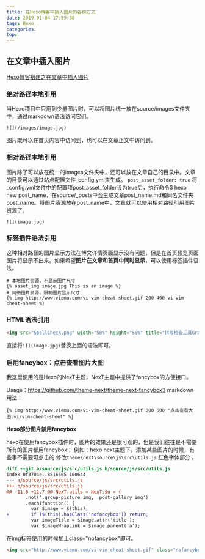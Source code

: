 ```yaml
---
title: 在Hexo博客中插入图片的各种方式
date: 2019-01-04 17:59:38
tags: Hexo
categories:
top:
---
```


## 在文章中插入图片
[Hexo博客搭建之在文章中插入图片](https://yanyinhong.github.io/2017/05/02/How-to-insert-image-in-hexo-post/)

### 绝对路径本地引用
当Hexo项目中只用到少量图片时，可以将图片统一放在source/images文件夹中，通过markdown语法访问它们。
```
![](/images/image.jpg)
```
图片既可以在首页内容中访问到，也可以在文章正文中访问到。

### 相对路径本地引用
图片除了可以放在统一的images文件夹中，还可以放在文章自己的目录中。文章的目录可以通过站点配置文件_config.yml来生成。
`post_asset_folder: true`
将_config.yml文件中的配置项post_asset_folder设为true后，执行命令$ hexo new post_name，在source/_posts中会生成文章post_name.md和同名文件夹post_name。将图片资源放在post_name中，文章就可以使用相对路径引用图片资源了。

```
![](image.jpg)
```

### 标签插件语法引用

这种相对路径的图片显示方法在博文详情页面显示没有问题，但是在首页预览页面图片将显示不出来。如果希望**图片在文章和首页中同时显示**，可以使用标签插件语法。
```
# 本地图片资源，不显示图片尺寸
{% asset_img image.jpg This is an image %}
# 网络图片资源，限制图片显示尺寸
{% img http://www.viemu.com/vi-vim-cheat-sheet.gif 200 400 vi-vim-cheat-sheet %}

```
### HTML语法引用

```html
<img src="SpellCheck.png" width="50%" height="50%" title="拼写检查工具Grammarly." alt="拼写检查工具Grammarly."/>
```
直接将`![](image.jpg)`替换上面的语法即可。

### 启用fancybox：点击查看图片大图

我这里使用的是Hexo的NexT主题，NexT主题中提供了fancybox的方便接口。

Usage：https://github.com/theme-next/theme-next-fancybox3
markdown用法：

```
{% img http://www.viemu.com/vi-vim-cheat-sheet.gif 600 600 "点击查看大图:vi/vim-cheat-sheet" %}
```

**Hexo部分图片禁用fancybox**

hexo在使用fancybox插件时，图片的效果还是很可观的，但是我们往往是不需要所有的图片都用fancybox；
例如：hexo next主题下，添加某些图片的时候，有些事不需要可点击的
修改`theme\next\source\js\src\utils.js` 红色字体部分；

```diff
diff --git a/source/js/src/utils.js b/source/js/src/utils.js
index 0f3704e..8516665 100644
--- a/source/js/src/utils.js
+++ b/source/js/src/utils.js
@@ -11,6 +11,7 @@ NexT.utils = NexT.$u = {
       .not('.group-picture img, .post-gallery img')
       .each(function() {
         var $image = $(this);
+        if ($(this).hasClass('nofancybox')) return;
         var imageTitle = $image.attr('title');
         var $imageWrapLink = $image.parent('a');
```

在img标签使用的时候加上class="nofancybox"即可。

```html
<img src="http://www.viemu.com/vi-vim-cheat-sheet.gif" class="nofancybox" />
```
